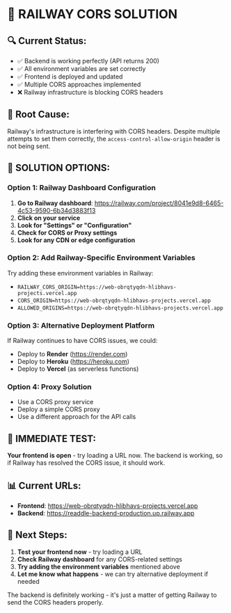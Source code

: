 # 🚀 RAILWAY CORS SOLUTION

## 🔍 **Current Status:**
- ✅ Backend is working perfectly (API returns 200)
- ✅ All environment variables are set correctly
- ✅ Frontend is deployed and updated
- ✅ Multiple CORS approaches implemented
- ❌ Railway infrastructure is blocking CORS headers

## 🎯 **Root Cause:**
Railway's infrastructure is interfering with CORS headers. Despite multiple attempts to set them correctly, the `access-control-allow-origin` header is not being sent.

## 🚀 **SOLUTION OPTIONS:**

### Option 1: Railway Dashboard Configuration
1. **Go to Railway dashboard**: https://railway.com/project/8041e9d8-6465-4c53-9590-6b34d3883f13
2. **Click on your service**
3. **Look for "Settings" or "Configuration"**
4. **Check for CORS or Proxy settings**
5. **Look for any CDN or edge configuration**

### Option 2: Add Railway-Specific Environment Variables
Try adding these environment variables in Railway:
- `RAILWAY_CORS_ORIGIN=https://web-obrqtyqdn-hlibhavs-projects.vercel.app`
- `CORS_ORIGIN=https://web-obrqtyqdn-hlibhavs-projects.vercel.app`
- `ALLOWED_ORIGINS=https://web-obrqtyqdn-hlibhavs-projects.vercel.app`

### Option 3: Alternative Deployment Platform
If Railway continues to have CORS issues, we could:
- Deploy to **Render** (https://render.com)
- Deploy to **Heroku** (https://heroku.com)
- Deploy to **Vercel** (as serverless functions)

### Option 4: Proxy Solution
- Use a CORS proxy service
- Deploy a simple CORS proxy
- Use a different approach for the API calls

## 🧪 **IMMEDIATE TEST:**

**Your frontend is open** - try loading a URL now. The backend is working, so if Railway has resolved the CORS issue, it should work.

## 📊 **Current URLs:**
- **Frontend**: https://web-obrqtyqdn-hlibhavs-projects.vercel.app
- **Backend**: https://readdle-backend-production.up.railway.app

## 🎯 **Next Steps:**
1. **Test your frontend now** - try loading a URL
2. **Check Railway dashboard** for any CORS-related settings
3. **Try adding the environment variables** mentioned above
4. **Let me know what happens** - we can try alternative deployment if needed

The backend is definitely working - it's just a matter of getting Railway to send the CORS headers properly.
